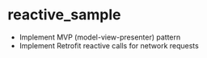 # reactive_sample

- Implement MVP (model-view-presenter) pattern 
- Implement Retrofit reactive calls for network requests 
